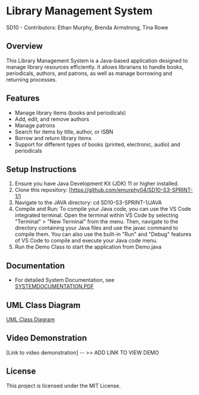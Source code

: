 # Library Management System
SD10 - Contributors: Ethan Murphy, Brenda Armstrong, Tina Rowe

## Overview
This Library Management System is a Java-based application designed to manage library resources efficiently. It allows librarians to handle books, periodicals, authors, and patrons, as well as manage borrowing and returning processes.

## Features
- Manage library items (books and periodicals)
- Add, edit, and remove authors
- Manage patrons 
- Search for items by title, author, or ISBN
- Borrow and return library items
- Support for different types of books (printed, electronic, audio) and periodicals

## Setup Instructions
1. Ensure you have Java Development Kit (JDK) 11 or higher installed.
2. Clone this repository: [https://github.com/emurphy04/SD10-S3-SPRINT-1/]
3. Navigate to the JAVA directory: cd SD10-S3-SPRINT-1/JAVA
4. Compile and Run: To compile your Java code, you can use the VS Code integrated terminal. Open the terminal within VS Code by selecting "Terminal" > "New Terminal" from the menu. Then, navigate to the directory containing your Java files and use the javac command to compile them. You can also use the built-in "Run" and "Debug" features of VS Code to compile and execute your Java code menu.
5. Run the Demo Class to start the application from Demo.java

## Documentation
- For detailed System Documentation, see [SYSTEMDOCUMENTATION.PDF](https://github.com/emurphy04/SD10-S3-SPRINT-1/blob/main/JAVA/JavaDocs/SYSTEMDOCUMENTATION.PDF)

## UML Class Diagram
[UML Class Diagram](https://github.com/emurphy04/SD10-S3-SPRINT-1/blob/main/JAVA/JavaDocs/library_management_system_uml_final.png)

## Video Demonstration
[Link to video demonstration] -- >> ADD LINK TO VIEW DEMO

## License
This project is licensed under the MIT License.
